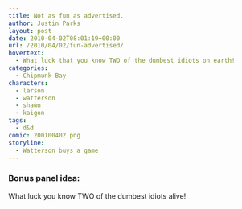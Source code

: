 ```yaml
---
title: Not as fun as advertised.
author: Justin Parks
layout: post
date: 2010-04-02T08:01:19+00:00
url: /2010/04/02/fun-advertised/
hovertext:
  - What luck that you know TWO of the dumbest idiots on earth!
categories:
  - Chipmunk Bay
characters:
  - larson
  - watterson
  - shawn
  - kaigon
tags:
  - d&d  
comic: 200100402.png 
storyline:
  - Watterson buys a game
---
```

### Bonus panel idea:
What luck you know TWO of the dumbest idiots alive!
